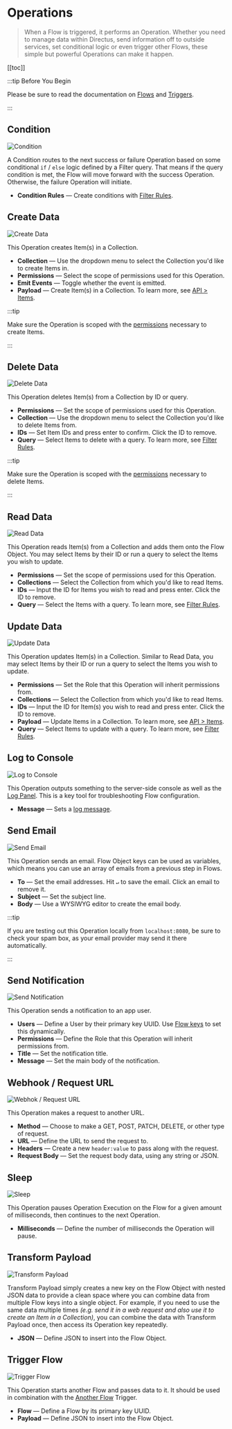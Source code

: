 # Operations

> When a Flow is triggered, it performs an Operation. Whether you need to manage data within Directus, send information
> off to outside services, set conditional logic or even trigger other Flows, these simple but powerful Operations can
> make it happen.

[[toc]]

:::tip Before You Begin

Please be sure to read the documentation on [Flows](/configuration/flows) and [Triggers](/configuration/flows/triggers).

:::

## Condition

![Condition](https://cdn.directus.io/docs/v9/configuration/flows/operations/operations-20220603A/condition-20220603A.webp)

A Condition routes to the next success or failure Operation based on some conditional `if` / `else` logic defined by a
Filter query. That means if the query condition is met, the Flow will move forward with the success Operation.
Otherwise, the failure Operation will initiate.

- **Condition Rules** — Create conditions with [Filter Rules](/reference/filter-rules).

## Create Data

![Create Data](https://cdn.directus.io/docs/v9/configuration/flows/operations/operations-20220603A/create-data-20220603A.webp)

This Operation creates Item(s) in a Collection.

- **Collection** — Use the dropdown menu to select the Collection you'd like to create Items in.
- **Permissions** — Select the scope of permissions used for this Operation.
- **Emit Events** — Toggle whether the event is emitted.
- **Payload** — Create Item(s) in a Collection. To learn more, see [API > Items](/reference/items/).

:::tip

Make sure the Operation is scoped with the [permissions](/configuration/users-roles-permissions) necessary to create
Items.

:::

## Delete Data

![Delete Data](https://cdn.directus.io/docs/v9/configuration/flows/operations/operations-20220603A/delete-data-20220603A.webp)

This Operation deletes Item(s) from a Collection by ID or query.

- **Permissions** — Set the scope of permissions used for this Operation.
- **Collection** — Use the dropdown menu to select the Collection you'd like to delete Items from.
- **IDs** — Set Item IDs and press enter to confirm. Click the ID to remove.
- **Query** — Select Items to delete with a query. To learn more, see [Filter Rules](/reference/filter-rules).

:::tip

Make sure the Operation is scoped with the [permissions](/configuration/users-roles-permissions) necessary to delete
Items.

:::

## Read Data

![Read Data](https://cdn.directus.io/docs/v9/configuration/flows/operations/operations-20220603A/read-data-20220603A.webp)

This Operation reads Item(s) from a Collection and adds them onto the Flow Object. You may select Items by their ID or
run a query to select the Items you wish to update.

- **Permissions** — Set the scope of permissions used for this Operation.
- **Collections** — Select the Collection from which you'd like to read Items.
- **IDs** — Input the ID for Items you wish to read and press enter. Click the ID to remove.
- **Query** — Select the Items with a query. To learn more, see [Filter Rules](/reference/filter-rules).

## Update Data

![Update Data](https://cdn.directus.io/docs/v9/configuration/flows/operations/operations-20220603A/update-data-20220603A.webp)

This Operation updates Item(s) in a Collection. Similar to Read Data, you may select Items by their ID or run a query to
select the Items you wish to update.

- **Permissions** — Set the Role that this Operation will inherit permissions from.
- **Collections** — Select the Collection from which you'd like to read Items.
- **IDs** — Input the ID for Item(s) you wish to read and press enter. Click the ID to remove.
- **Payload** — Update Items in a Collection. To learn more, see [API > Items](reference/items/).
- **Query** — Select Items to update with a query. To learn more, see [Filter Rules](/reference/filter-rules).

## Log to Console

![Log to Console](https://cdn.directus.io/docs/v9/configuration/flows/operations/operations-20220603A/log-to-console-20220603A.webp)

This Operation outputs something to the server-side console as well as the [Log Panel](/configuration/flows/#logs). This
is a key tool for troubleshooting Flow configuration.

- **Message** — Sets a [log message](/configuration/flows/#logs).

## Send Email

![Send Email](https://cdn.directus.io/docs/v9/configuration/flows/operations/operations-20220603A/send-email-20220603A.webp)

This Operation sends an email. Flow Object keys can be used as variables, which means you can use an array of emails
from a previous step in Flows.

- **To** — Set the email addresses. Hit `↵` to save the email. Click an email to remove it.
- **Subject** — Set the subject line.
- **Body** — Use a WYSIWYG editor to create the email body.

:::tip

If you are testing out this Operation locally from `localhost:8080`, be sure to check your spam box, as your email
provider may send it there automatically.

:::

## Send Notification

![Send Notification](https://cdn.directus.io/docs/v9/configuration/flows/operations/operations-20220603A/send-notification-20220603A.webp)

This Operation sends a notification to an app user.


- **Users** — Define a User by their primary key UUID. Use [Flow keys](/configuration/flows/flows/#the-flow-object) to
  set this dynamically.
- **Permissions** — Define the Role that this Operation will inherit permissions from.
- **Title** — Set the notification title.
- **Message** — Set the main body of the notification.

## Webhook / Request URL

![Webhok / Request URL](https://cdn.directus.io/docs/v9/configuration/flows/operations/operations-20220603A/webhook-20220603A.webp)

This Operation makes a request to another URL.

- **Method** — Choose to make a GET, POST, PATCH, DELETE, or other type of request.
- **URL** — Define the URL to send the request to.
- **Headers** — Create a new `header:value` to pass along with the request.
- **Request Body** — Set the request body data, using any string or JSON.

## Sleep

![Sleep](https://cdn.directus.io/docs/v9/configuration/flows/operations/operations-20220603A/sleep-20220603A.webp)

This Operation pauses Operation Execution on the Flow for a given amount of milliseconds, then continues to the next
Operation.

- **Milliseconds** — Define the number of milliseconds the Operation will pause.

## Transform Payload

![Transform Payload](https://cdn.directus.io/docs/v9/configuration/flows/operations/operations-20220603A/transform-payload-20220603A.webp)

Transform Payload simply creates a new key on the Flow Object with nested JSON data to provide a clean space where you
can combine data from multiple Flow keys into a single object. For example, if you need to use the same data multiple
times _(e.g. send it in a web request and also use it to create an Item in a Collection)_, you can combine the data with
Transform Payload once, then access its Operation key repeatedly.

- **JSON** — Define JSON to insert into the Flow Object.

## Trigger Flow

![Trigger Flow](https://cdn.directus.io/docs/v9/configuration/flows/operations/operations-20220603A/trigger-flow-20220603A.webp)

This Operation starts another Flow and passes data to it. It should be used in combination with the
[Another Flow](/configuration/triggers/#another-flow) Trigger.

- **Flow** — Define a Flow by its primary key UUID.
- **Payload** — Define JSON to insert into the Flow Object.
